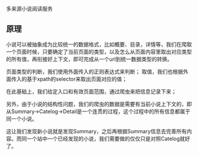 多来源小说阅读服务

## 原理

小说可以被抽象成为比较统一的数据格式，比如概要、目录，详情等，我们在爬取一个页面时候，只要确定了当前页面的类型，以及怎么从页面内容里取出对应类型的所有值，再衔接好上下文，即可完成从一个url到统一数据类型的转换。

页面类型的判断，我们使用外面传入的正则表达式来判断；
取值，我们也根据外面传入的基于xpath的selector来取出页面对应的值；

在此基础上，我们给定入口和有效页面范围，通过爬虫来把信息记录下来；


另外，由于小说的结构性问题，我们的爬虫的数据是需要有当前小说上下文的，即从Summary->Catelog->Detail是一个连贯的过程，这个过程中的所有信息都属于同一个小说。

这让我们发现新小说就是发现Summary，之后再根据Summary信息去完善所有内容。而同一个站中一个已经发现的小说，我们需要做的仅仅只是对照Catelog就好了。